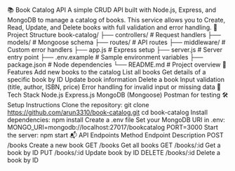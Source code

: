 📚 Book Catalog API
A simple CRUD API built with Node.js, Express, and MongoDB to manage a catalog of books. This service allows you to Create, Read, Update, and Delete books with full validation and error handling.
📁 Project Structure
book-catalog/
├── controllers/ # Request handlers
├── models/ # Mongoose schema
├── routes/ # API routes
├── middleware/ # Custom error handlers
├── app.js # Express setup
├── server.js # Server entry point
├── .env.example # Sample environment variables
├── package.json # Node dependencies
└── README.md # Project overview
🚀 Features
Add new books to the catalog
List all books
Get details of a specific book by ID
Update book information
Delete a book
Input validation (title, author, ISBN, price)
Error handling for invalid input or missing data
🧰 Tech Stack
Node.js
Express.js
MongoDB (Mongoose)
Postman for testing
🛠️ Setup Instructions
Clone the repository:  git clone https://github.com/arun3310/book-catalog.git
cd book-catalog
Install dependencies:
npm install
Create a .env file
Set your MongoDB URI in .env:
MONGO_URI=mongodb://localhost:27017/bookcatalog
PORT=3000
Start the server:
npm start
📬 API Endpoints
Method	Endpoint	Description
POST	/books	Create a new book
GET	/books	Get all books
GET	/books/:id	Get a book by ID
PUT	/books/:id	Update book by ID
DELETE	/books/:id	Delete a book by ID



